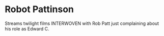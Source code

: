 # Robot Pattinson

Streams twilight films INTERWOVEN with Rob Patt just complaining about his role as Edward C.
